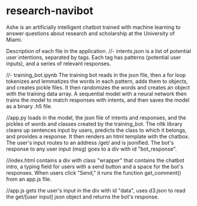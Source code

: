 # research-navibot

Ashe is an artificially intelligent chatbot trained with machine learning to answer questions about research and scholarship at the University of Miami.

Description of each file in the application.
//- intents.json is a list of potential user intentions, separated by tags. Each tag has patterns (potential user inputs), and a series of relevant responses.

//- training_bot.ipynb The training bot reads in the json file, then a for loop tokenizes and lemmatizes the words in each pattern, adds them to objects, and creates pickle files. It then randomizes the words and creates an object with the training data array. A sequential model with a neural network then trains the model to match responses with intents, and then saves the model as a binary .h5 file.

//app.py loads in the model, the json file of intents and responses, and the pickles of words and classes created by the training_bot. The nltk library cleans up sentences input by users, predicts the class to which it belongs, and provides a response. It then renders an html template with the chatbox. The user's input routes to an address /get/<msg> and is jsonified. The bot's response to any user input (msg) goes to a div with id "bot_response".

//index.html contains a div with class "wrapper" that contains the chatbot intro, a typing field for users with a send button and a space for the bot's responses. When users click "Send," it runs the function get_comment() from an app.js file. 

//app.js gets the user's input in the div with id "data", uses d3.json to read the get/[user input] json object and returns the bot's response.